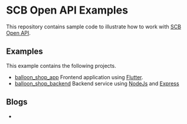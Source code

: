 SCB Open API Examples
=====================
This repository contains sample code to illustrate how to work with [SCB Open API](https://developer.scb/).

Examples
--------
This example contains the following projects.
* [balloon_shop_app](https://github.com/SCB-TechX/scb-open-api-examples/tree/master/balloon_shop_app)
Frontend application using [Flutter](https://flutter.dev/).
* [balloon_shop_backend](https://github.com/SCB-TechX/scb-open-api-examples/tree/master/balloon_shop_backend)
Backend service using [NodeJs](https://nodejs.org/) and [Express](http://expressjs.com/)

Blogs
-----
* 
